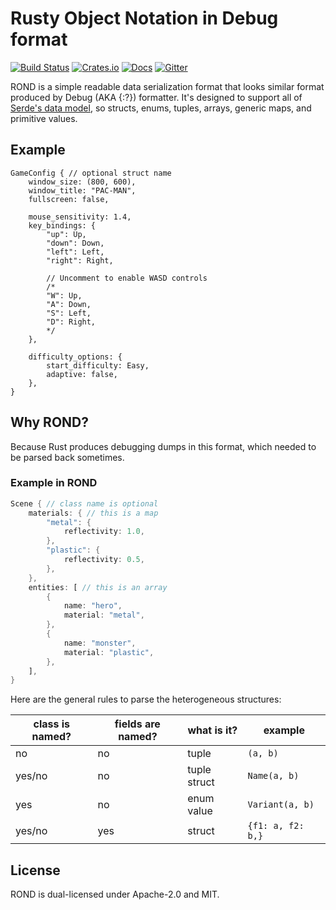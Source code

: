 # Rusty Object Notation in Debug format

[![Build Status](https://travis-ci.org/ron-rs/ron.svg?branch=master)](https://travis-ci.org/ron-rs/ron)
[![Crates.io](https://img.shields.io/crates/v/ron.svg)](https://crates.io/crates/ron)
[![Docs](https://docs.rs/ron/badge.svg)](https://docs.rs/ron)
[![Gitter](https://badges.gitter.im/ron-rs/ron.svg)](https://gitter.im/ron-rs/ron)

ROND is a simple readable data serialization format that looks similar format produced by Debug (AKA {:?}) formatter.
It's designed to support all of [Serde's data model](https://serde.rs/data-model.html), so
structs, enums, tuples, arrays, generic maps, and primitive values.

## Example

```
GameConfig { // optional struct name
    window_size: (800, 600),
    window_title: "PAC-MAN",
    fullscreen: false,
    
    mouse_sensitivity: 1.4,
    key_bindings: {
        "up": Up,
        "down": Down,
        "left": Left,
        "right": Right,
        
        // Uncomment to enable WASD controls
        /*
        "W": Up,
        "A": Down,
        "S": Left,
        "D": Right,
        */
    },
    
    difficulty_options: {
        start_difficulty: Easy,
        adaptive: false,
    },
}
```

## Why ROND?

Because Rust produces debugging dumps in this format, which needed to be parsed back sometimes.

### Example in ROND

```rust
Scene { // class name is optional
    materials: { // this is a map
        "metal": {
            reflectivity: 1.0,
        },
        "plastic": {
            reflectivity: 0.5,
        },
    },
    entities: [ // this is an array
        {
            name: "hero",
            material: "metal",
        },
        {
            name: "monster",
            material: "plastic",
        },
    ],
}
```

Here are the general rules to parse the heterogeneous structures:

| class is named? | fields are named? | what is it?               | example             |
| --------------- | ------------------| ------------------------- | ------------------- |
| no              | no                | tuple                     | `(a, b)`            |
| yes/no          | no                | tuple struct              | `Name(a, b)`        |
| yes             | no                | enum value                | `Variant(a, b)`     |
| yes/no          | yes               | struct                    | `{f1: a, f2: b,}`   |

## License

ROND is dual-licensed under Apache-2.0 and MIT.

